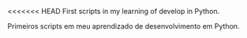 <<<<<<< HEAD
First scripts in my learning of develop in Python.

Primeiros scripts em meu aprendizado de desenvolvimento em Python.

